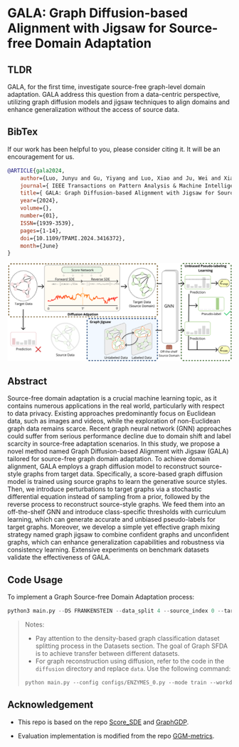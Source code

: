 # GALA: Graph Diffusion-based Alignment with Jigsaw for Source-free Domain Adaptation

## TLDR

GALA, for the first time, investigate source-free graph-level domain adaptation. GALA address this question from a data-centric perspective, utilizing graph diffusion models and jigsaw techniques to align domains and enhance generalization without the access of source data.


## BibTex

If our work has been helpful to you, please consider citing it. It will be an encouragement for us.

```bibtex
@ARTICLE{gala2024,
    author={Luo, Junyu and Gu, Yiyang and Luo, Xiao and Ju, Wei and Xiao, Zhiping and Zhao, Yusheng and Yuan, Jingyang and Zhang, Ming},
    journal={ IEEE Transactions on Pattern Analysis & Machine Intelligence },
    title={ GALA: Graph Diffusion-based Alignment with Jigsaw for Source-free Domain Adaptation },
    year={2024},
    volume={},
    number={01},
    ISSN={1939-3539},
    pages={1-14},
    doi={10.1109/TPAMI.2024.3416372},
    month={June}
}
```

![GALA Framework](./figs/gala-framework.png)

## Abstract

Source-free domain adaptation is a crucial machine learning topic, as it contains numerous applications in the real world, particularly with respect to data privacy. Existing approaches predominantly focus on Euclidean data, such as images and videos, while the exploration of non-Euclidean graph data remains scarce. Recent graph neural network (GNN) approaches could suffer from serious performance decline due to domain shift and label scarcity in source-free adaptation scenarios. In this study, we propose a novel method named Graph Diffusion-based Alignment with Jigsaw (GALA) tailored for source-free graph domain adaptation. To achieve domain alignment, GALA employs a graph diffusion model to reconstruct source-style graphs from target data. Specifically, a score-based graph diffusion model is trained using source graphs to learn the generative source styles. Then, we introduce perturbations to target graphs via a stochastic differential equation instead of sampling from a prior, followed by the reverse process to reconstruct source-style graphs. We feed them into an off-the-shelf GNN and introduce class-specific thresholds with curriculum learning, which can generate accurate and unbiased pseudo-labels for target graphs. Moreover, we develop a simple yet effective graph mixing strategy named graph jigsaw to combine confident graphs and unconfident graphs, which can enhance generalization capabilities and robustness via consistency learning. Extensive experiments on benchmark datasets validate the effectiveness of GALA.



## Code Usage

To implement a Graph Source-free Domain Adaptation process:
```python
python3 main.py --DS FRANKENSTEIN --data_split 4 --source_index 0 --target_index 2 --hidden-dim 64 --conv_type GCN --tta_epoch 20 
```

> Notes:
> - Pay attention to the density-based graph classification dataset splitting process in the Datasets section. The goal of Graph SFDA is to achieve transfer between different datasets.
> - For graph reconstruction using diffusion, refer to the code in the `diffusion` directory and replace `data`. Use the following command:
> ```python 
> python main.py --config configs/ENZYMES_0.py --mode train --workdir exp/ENZYMES
> ```




## Acknowledgement

- This repo is based on the repo [Score_SDE](https://github.com/yang-song/score_sde_pytorch) and [GraphGDP](https://github.com/GRAPH-0/GraphGDP). 

- Evaluation implementation is modified from the repo [GGM-metrics](https://github.com/uoguelph-mlrg/GGM-metrics).
